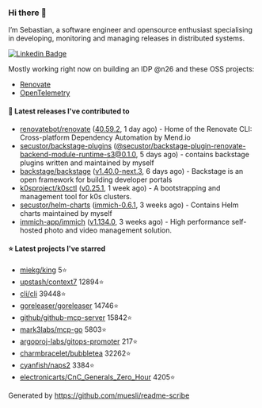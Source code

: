 ### Hi there 👋

I’m Sebastian, a software engineer and opensource enthusiast specialising in developing, monitoring and managing releases in distributed systems.    

[![Linkedin Badge](https://img.shields.io/badge/-LinkedIn-blue?style=flat&logo=Linkedin&logoColor=white&link=https://www.linkedin.com/in/sebastian-poxhofer/)](https://www.linkedin.com/in/sebastian-poxhofer/)

Mostly working right now on building an IDP @n26 and these OSS projects:
- [Renovate](https://github.com/renovatebot/renovate)
- [OpenTelemetry](https://github.com/open-telemetry)



#### 🚀 Latest releases I've contributed to

- [renovatebot/renovate](https://github.com/renovatebot/renovate) ([40.59.2](https://github.com/renovatebot/renovate/releases/tag/40.59.2), 1 day ago) - Home of the Renovate CLI: Cross-platform Dependency Automation by Mend.io
- [secustor/backstage-plugins](https://github.com/secustor/backstage-plugins) ([@secustor/backstage-plugin-renovate-backend-module-runtime-s3@0.1.0](https://github.com/secustor/backstage-plugins/releases/tag/%40secustor/backstage-plugin-renovate-backend-module-runtime-s3%400.1.0), 5 days ago) - contains backstage plugins written and maintained by myself
- [backstage/backstage](https://github.com/backstage/backstage) ([v1.40.0-next.3](https://github.com/backstage/backstage/releases/tag/v1.40.0-next.3), 6 days ago) - Backstage is an open framework for building developer portals
- [k0sproject/k0sctl](https://github.com/k0sproject/k0sctl) ([v0.25.1](https://github.com/k0sproject/k0sctl/releases/tag/v0.25.1), 1 week ago) - A bootstrapping and management tool for k0s clusters.
- [secustor/helm-charts](https://github.com/secustor/helm-charts) ([immich-0.6.1](https://github.com/secustor/helm-charts/releases/tag/immich-0.6.1), 3 weeks ago) - Contains Helm charts maintained by myself
- [immich-app/immich](https://github.com/immich-app/immich) ([v1.134.0](https://github.com/immich-app/immich/releases/tag/v1.134.0), 3 weeks ago) - High performance self-hosted photo and video management solution.

#### ⭐ Latest projects I've starred

- [miekg/king](https://github.com/miekg/king) 5⭐
- [upstash/context7](https://github.com/upstash/context7) 12894⭐
- [cli/cli](https://github.com/cli/cli) 39448⭐
- [goreleaser/goreleaser](https://github.com/goreleaser/goreleaser) 14746⭐
- [github/github-mcp-server](https://github.com/github/github-mcp-server) 15842⭐
- [mark3labs/mcp-go](https://github.com/mark3labs/mcp-go) 5803⭐
- [argoproj-labs/gitops-promoter](https://github.com/argoproj-labs/gitops-promoter) 217⭐
- [charmbracelet/bubbletea](https://github.com/charmbracelet/bubbletea) 32262⭐
- [cyanfish/naps2](https://github.com/cyanfish/naps2) 3384⭐
- [electronicarts/CnC_Generals_Zero_Hour](https://github.com/electronicarts/CnC_Generals_Zero_Hour) 4205⭐



Generated by https://github.com/muesli/readme-scribe
